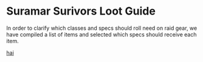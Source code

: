 
<html>
    <head>
        <script>const whTooltips = {colorLinks: true, iconizeLinks: true, renameLinks: true};</script>
        <script src="https://wow.zamimg.com/widgets/power.js"></script>
    </head>
    <body>
        <h1>Suramar Surivors Loot Guide</h1>
        <p>In order to clarify which classes and specs should roll need on raid gear, we have compiled a list of items and selected which specs should receive each item.</p>
        <a href="#" data-wowhead="item=2828">hai</a>
    </body>
</html>